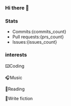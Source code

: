 ### Hi there 👋
### Stats
* Commits:{commits_count}
* Pull requests:{prs_count}
* Issues:{issues_count}
### interests
⌨️Coding

🎧Music

📖Reading

📝Write fiction
